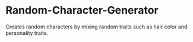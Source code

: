 # Random-Character-Generator
Creates random characters by mixing random traits such as hair color and personality traits.
